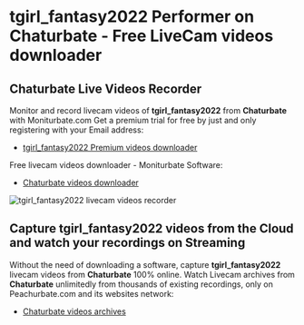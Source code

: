 # tgirl_fantasy2022 Performer on Chaturbate - Free LiveCam videos downloader

## Chaturbate Live Videos Recorder

Monitor and record livecam videos of **tgirl_fantasy2022** from **Chaturbate** with Moniturbate.com
Get a premium trial for free by just and only registering with your Email address:
* [tgirl_fantasy2022 Premium videos downloader](https://moniturbate.com/request-demo-licence-key.html)

Free livecam videos downloader - Moniturbate Software:
* [Chaturbate videos downloader](https://moniturbate.com/moniturbate-download-software.html)

![tgirl_fantasy2022 livecam videos recorder](https://peachurnet.com/templates/moniturbate-software.png)


## Capture tgirl_fantasy2022 videos from the Cloud and watch your recordings on Streaming

Without the need of downloading a software, capture **tgirl_fantasy2022** livecam videos from **Chaturbate** 100% online.
Watch Livecam archives from **Chaturbate** unlimitedly from thousands of existing recordings, only on Peachurbate.com and its websites network:
* [Chaturbate videos archives](https://peachurnet.com/)